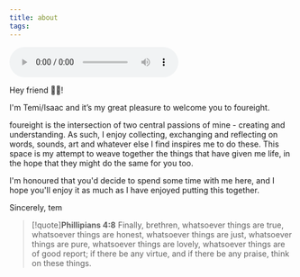 ```yaml
---
title: about
tags:
---
```

<audio controls>   <source src="https://sqgvtcdvpiyrlxjujdjr.supabase.co/storage/v1/object/public/audio/about.mp3?t=2024-02-07T13%3A42%3A39.274Z" type="audio/mpeg">   Your browser does not support the audio element. </audio>

Hey friend 👋🏽!

I'm Temi/Isaac and it’s my great pleasure to welcome you to foureight.

foureight is the intersection of two central passions of mine - creating and understanding. As such, I enjoy collecting, exchanging and reflecting on words, sounds, art and whatever else I find inspires me to do these. This space is my attempt to weave together the things that have given me life, in the hope that they might do the same for you too.

I'm honoured that you'd decide to spend some time with me here, and I hope you'll enjoy it as much as I have enjoyed putting this together.

Sincerely,
tem

> [!quote]**Phillipians 4:8**
> Finally, brethren, whatsoever things are true, whatsoever things are honest, whatsoever things are just, whatsoever things are pure, whatsoever things are lovely, whatsoever things are of good report; if there be any virtue, and if there be any praise, think on these things.

